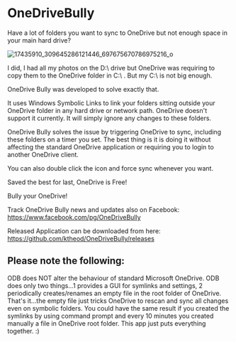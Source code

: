 # OneDriveBully
Have a lot of folders you want to sync to OneDrive but not enough space in your main hard drive? 

![17435910_309645286121446_697675670786975216_o](https://user-images.githubusercontent.com/20832437/113570489-597bed80-960c-11eb-89a2-ea4dd17fde82.png)


I did, I had all my photos on the D:\ drive but OneDrive was requiring to copy them to the OneDrive folder in C:\ . But my C:\ is not big enough.

OneDrive Bully was developed to solve exactly that.

It uses Windows Symbolic Links to link your folders sitting outside your OneDrive folder in any hard drive or network path. OneDrive doesn't support it currently. It will simply ignore any changes to these folders.

OneDrive Bully solves the issue by triggering OneDrive to sync, including these folders on a timer you set. The best thing is it is doing it without affecting the standard OneDrive application or requiring you to login to another OneDrive client.

You can also double click the icon and force sync whenever you want.

Saved the best for last, OneDrive is Free!

Bully your OneDrive!

Track OneDrive Bully news and updates also on Facebook: https://www.facebook.com/pg/OneDriveBully

Released Application can be downloaded from here: https://github.com/ktheod/OneDriveBully/releases


Please note the following:
----------------------------
ODB does NOT alter the behaviour of standard Microsoft OneDrive.
ODB does only two things...1 provides a GUI for symlinks and settings, 2 periodically creates/renames an empty file in the root folder of OneDrive. That's it...the empty file just tricks OneDrive to rescan and sync all changes even on symbolic folders. You could have the same result if you created the symlinks by using command prompt and every 10 minutes you created manually a file in OneDrive root folder. This app just puts everything together. :)
